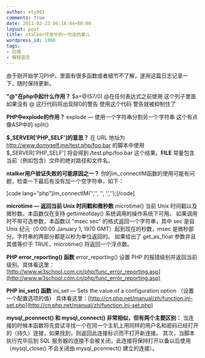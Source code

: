```yaml
---
author: ety001
comments: true
date: 2011-02-23 06:16:44+00:00
layout: post
title: ntalker开发中的一句话的事儿
wordpress_id: 1066
tags:
- 后端
- 编程语言
---
```


由于刚开始学习PHP，里面有很多函数或者细节不了解，遂用这篇日志记录一下，随时保持更新。

**"@"在php中起什么作用？**
$a=@(57/0)
@在任何表达式之前使用
这个列子里面如果没有 @ 这行代码将出现除0的警告 使用这个代码 警告就被抑制住了

**PHP中explode的作用？**
explode — 使用一个字符串分割另一个字符串   这个有点像ASP中的 split()

**$_SERVER['PHP_SELF']的意思？**
在 URL 地址为 http://www.domyself.me/test.php/foo.bar 的脚本中使用 $_SERVER['PHP_SELF'] 将会得到 /test.php/foo.bar 这个结果。__FILE__ 常量包含当前（例如包含）文件的绝对路径和文件名。

**ntalker用户验证失败的可能原因之一？**
你的im_connectIM函数的使用可能有问题，检查一下最后有没有加一个空字符串，如下：

[code lang="php"]im_connectIM('<?php echo($im_siteid); ?>','<?php echo($Example_uid); ?>', '<?php echo($Example_username); ?>', '<?php echo($Example_uid); ?>','');[/code]

**microtime — 返回当前 Unix 时间戳和微秒数**
microtime() 当前 Unix 时间戳以及微秒数。本函数仅在支持 gettimeofday() 系统调用的操作系统下可用。
如果调用时不带可选参数，本函数以 "msec sec" 的格式返回一个字符串，其中 sec 是自 Unix 纪元（0:00:00 January 1, 1970 GMT）起到现在的秒数，msec 是微秒部分。字符串的两部分都是以秒为单位返回的。
如果给出了 get_as_float 参数并且其值等价于 TRUE，microtime() 将返回一个浮点数。

**PHP error_reporting() 函数**
error_reporting() 设置 PHP 的报错级别并返回当前级别。具体看这里：[http://www.w3school.com.cn/php/func_error_reporting.asp](http://www.w3school.com.cn/php/func_error_reporting.asp)

**PHP ini_set() 函数**
ini_set — Sets the value of a configuration option （设置一个配置选项的值）
具体看这里：[http://cn.php.net/manual/zh/function.ini-set.php](http://cn.php.net/manual/zh/function.ini-set.php)

**mysql_pconnect() 和 mysql_connect() 非常相似，但有两个主要区别：**
当连接的时候本函数将先尝试寻找一个在同一个主机上用同样的用户名和密码已经打开的（持久）连接，如果找到，则返回此连接标识而不打开新连接。
其次，当脚本执行完毕后到 SQL 服务器的连接不会被关闭，此连接将保持打开以备以后使用（mysql_close() 不会关闭由 mysql_pconnect() 建立的连接）。
